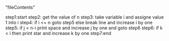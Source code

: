 "fileContents"

step1:start
step2: get the value of n
step3: take variable i and assigne value 1 into i
step4: if i <= n goto step5 else break line and increase i by one
step5: if j < n-i print space and increase j by one and goto step6
step6: if k < i then print star and increase k by one
step7:end